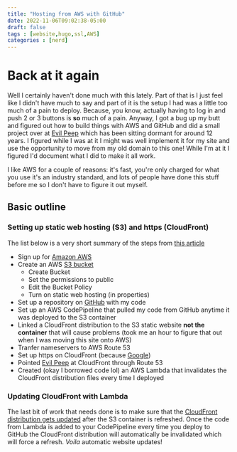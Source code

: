 ```yaml
---
title: "Hosting from AWS with GitHub"
date: 2022-11-06T09:02:38-05:00
draft: false
tags : [website,hugo,ssl,AWS]
categories : [nerd]
---
```

# Back at it again
Well I certainly haven't done much with this lately. Part of that is I just feel like I didn't have much to say and part of it is the setup I had was a little too much of a pain to deploy. 
Because, you know, actually having to log in and push 2 or 3 buttons is **so** much of a pain. Anyway, I got a bug up my butt and figured out how to build things with AWS and GitHub and did 
a small project over at [Evil Peep](https://www.evilpeep.com) which has been sitting dormant for around 12 years. I figured while I was at it I might was well implement it for my site 
and use the opportunity to move from my old domain to this one! While I'm at it I figured I'd document what I did to make it all work.

I like AWS for a couple of reasons: it's fast, you're only charged for what you use it's an industry standard, and lots of people have done this stuff before me so I don't have to figure it out myself. 
## Basic outline
### Setting up static web hosting (S3) and https (CloudFront)
 The list below is a very short summary of the steps from [this article](https://www.stormit.cloud/blog/setup-an-amazon-cloudfront-distribution-with-ssl-custom-domain-and-s3/#route-53-first)
- Sign up for [Amazon AWS](https://aws.amazon.com/)
- Create an AWS [S3 bucket](https://s3.console.aws.amazon.com/s3/)
  - Create Bucket
  - Set the permissions to public
  - Edit the Bucket Policy
  - Turn on static web hosting (in properties)  
- Set up a repository on [GitHub](https://wwww.github.com") with my code
- Set up an AWS CodePipeline that pulled my code from GitHub anytime it was deployed to the S3 container
- Linked a CloudFront distribution to the S3 static website **not the container** that will cause problems (took me an hour to figure that out when I was moving this site onto AWS)
- Tranfer nameservers to AWS Route 53
- Set up https on CloudFront (because [Google]((https://blog.google/products/chrome/milestone-chrome-security-marking-http-not-secure/) ))
- Pointed [Evil Peep](https://www.evilpeep.com) at CloudFront through Route 53
- Created (okay I borrowed code lol) an AWS Lambda that invalidates the CloudFront distribution files every time I deployed

### Updating CloudFront with Lambda
The last bit of work that needs done is to make sure that the [CloudFront distribution gets updated](https://medium.com/fullstackai/aws-creating-a-cloudfront-invalidation-in-codepipeline-using-lambda-actions-49c1fd3a3c31) after the S3 container is refreshed. Once the code from Lambda is added to your CodePipeline every time you deploy to GitHub the CloudFront distribution will automatically be invalidated which will force a refresh. _Voila_ automatic website updates!



